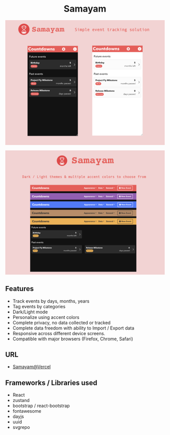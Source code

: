 <h1 align="center">
   Samayam
</h1>

<p align="center">
  <img src="https://github.com/vvimjam/SamayamApp/blob/main/.github/ReadMe_Banner.png?raw=true" alt="banner_about" width="800"/>
</p>

<p align="center">
  <img src="https://github.com/vvimjam/SamayamApp/blob/main/.github/ReadMe_Banner2.png?raw=true" alt="banner_personalize" width="800"/>
</p>


## Features

- Track events by days, months, years
- Tag events by categories
- Dark/Light mode
- Personalize using accent colors
- Complete privacy, no data collected or tracked
- Complete data freedom with ability to Import / Export data
- Responsive across different device screens.
- Compatible with major browsers (Firefox, Chrome, Safari)

## URL
 - [Samayam@Vercel](https://samayam.vercel.app)

## Frameworks / Libraries used
<ul>
    <li>React</li>
    <li>zustand</li>
    <li>bootstrap / react-bootstrap</li>
    <li>fontawesome</li>
    <li>dayjs</li>
    <li>uuid</li>
    <li>svgrepo</li>
</ul>
